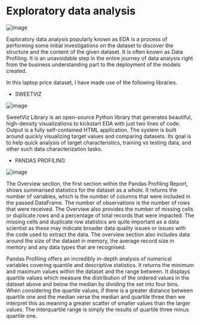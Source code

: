 # Exploratory data analysis

![image](https://user-images.githubusercontent.com/90493668/174610416-038df709-af98-4f6b-adaf-dd4327f43c74.png)

Exploratory data analysis popularly known as EDA is a process of performing some initial investigations on the dataset to discover the structure and the content of the given dataset. It is often known as Data Profiling. It is an unavoidable step in the entire journey of data analysis right from the business understanding part to the deployment of the models created.

In this laptop price dataset, I have made use of the following libraries.

- SWEETVIZ

![image](https://user-images.githubusercontent.com/90493668/174609457-4c94ffc4-63ab-49da-bff5-b0ecd0bf0cdb.png)

SweetViz Library is an open-source Python library that generates beautiful, high-density visualizations to kickstart EDA with just two lines of code. Output is a fully self-contained HTML application. The system is built around quickly visualizing target values and comparing datasets. Its goal is to help quick analysis of target characteristics, training vs testing data, and other such data characterization tasks.

- PANDAS PROFILING

![image](https://user-images.githubusercontent.com/90493668/174610086-d6b7ef39-f036-4bb4-81e7-661503d26d09.png)

The Overview section, the first section within the Pandas Profiling Report, shows summarised statistics for the dataset as a whole. It returns the number of variables, which is the number of columns that were included in the passed DataFrame. The number of observations is the number of rows that were received. The Overview also provides the number of missing cells or duplicate rows and a percentage of total records that were impacted. The missing cells and duplicate row statistics are quite important as a data scientist as these may indicate broader data quality issues or issues with the code used to extract the data. The overview section also includes data around the size of the dataset in memory, the average record size in memory and any data types that are recognised.

Pandas Profiling offers an incredibly in-depth analysis of numerical variables covering quantile and descriptive statistics. It returns the minimum and maximum values within the dataset and the range between. It displays quartile values which measure the distribution of the ordered values in the dataset above and below the median by dividing the set into four bins. When considering the quartile values, if there is a greater distance between quartile one and the median verse the median and quartile three then we interpret this as meaning a greater scatter of smaller values than the larger values. The interquartile range is simply the results of quartile three minus quartile one.
